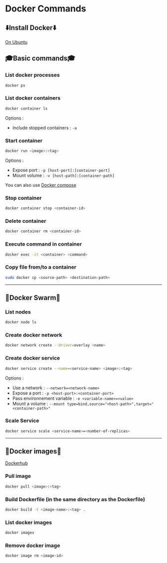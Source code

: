 # Docker Commands

## ⬇️Install Docker⬇️

[On Ubuntu](https://docs.docker.com/engine/install/ubuntu/ "https://docs.docker.com/engine/install/ubuntu/")

## 🎓Basic commands🎓

### List docker processes

```bash
docker ps
```

### List docker containers

```bash
docker container ls
```

Options :

- Include stopped containers : ``-a``

### Start container

```bash
docker run <image>:<tag>
```

Options :

- Expose port : ``-p [host-port]:[container-port]``
- Mount volume : ``-v [host-path]:[container-path]``

You can also use [Docker compose](Docker_Compose.md#docker-compose)

### Stop container

```bash
docker container stop <container-id>
```

### Delete container

```bash
docker container rm <container-id>
```

### Execute command in container

``` bash
docker exec -it <container> <command>
```

### Copy file from/to a container

```bash
sudo docker cp <source-path> <destination-path>
```

---

## 🐝Docker Swarm🐝

### List nodes

```bash
docker node ls
```

### Create docker network

```bash
docker network create --driver=overlay <name>
```

### Create docker service

```bash
docker service create --name=<service-name> <image>:<tag>
```

Options :

- Use a network : ``--network=<network-name>``
- Expose a port : ``-p <host-port>:<container-port>``
- Pass environnement variable : ``-e <variable-name>=<value>``
- Mount a volume : ``--mount type=bind,source="<host-path>",target="<container-path>"``

### Scale Service

```bash
docker service scale <service-name>=<number-of-replicas>
```

---

## 📀Docker images📀

[Dockerhub](https://hub.docker.com/)

### Pull image

```bash
docker pull <image>:<tag>
```

### Build Dockerfile (in the same directory as the Dockerfile)

```bash
docker build -t <image-name>:<tag> .
```

### List docker images

```bash
docker images
```

### Remove docker image

```bash
docker image rm <image-id>
```

